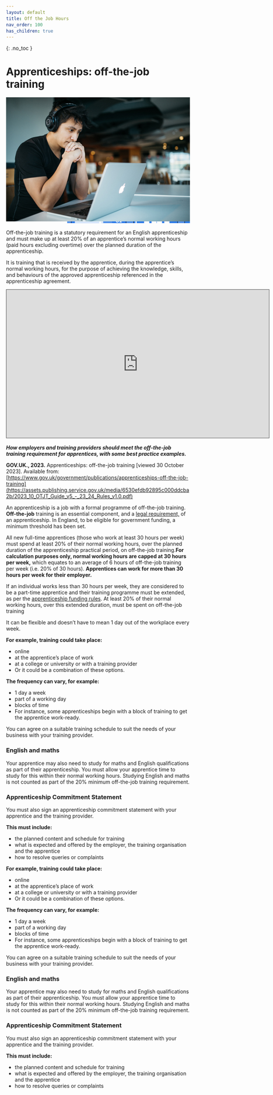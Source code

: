 ```yaml
---
layout: default
title: Off the Job Hours
nav_order: 100
has_children: true
---
```


{: .no_toc }


# Apprenticeships: off-the-job training

![otj Banner](../images/otj.png)

Off-the-job training is a statutory requirement for an English apprenticeship and must make up at least 20% of an apprentice’s normal working hours (paid hours excluding overtime) over the planned duration of the apprenticeship.

It is training that is received by the apprentice, during the apprentice’s normal working hours, for the purpose of achieving the knowledge, skills, and behaviours of the approved apprenticeship referenced in the apprenticeship agreement.

<iframe src="https://solent.cloud.panopto.eu/Panopto/Pages/Embed.aspx?id=98b43793-d754-413e-91fe-adc4012d443f&autoplay=false&offerviewer=true&showtitle=true&showbrand=true&captions=true&interactivity=all" height="405" width="720" style="border: 1px solid #464646;" allowfullscreen allow="autoplay"></iframe>

***How employers and training providers should meet the off-the-job training requirement for apprentices, with some best practice examples.***

**GOV.UK., 2023.** Apprenticeships: off-the-job training [viewed 30 October 2023]. 
Available from: [https://www.gov.uk/government/publications/apprenticeships-off-the-job-training](https://assets.publishing.service.gov.uk/media/6530efdb92895c000ddcba2b/2023_10_OTJT_Guide_v5_-_23_24_Rules_v1.0.pdf)

An apprenticeship is a job with a formal programme of off-the-job training. **Off-the-job** 
training is an essential component, and a [legal requirement,](https://www.legislation.gov.uk/uksi/2017/1310/contents/made) of an apprenticeship. In 
England, to be eligible for government funding, a minimum threshold has been set. 

All new full-time apprentices (those who work at least 30 hours per week) 
must spend at least 20% of their normal working hours, over the planned 
duration of the apprenticeship practical period, on off-the-job training.**For 
calculation purposes only, normal working hours are capped at 30 hours per 
week,** which equates to an average of 6 hours of off-the-job training per week 
(i.e. 20% of 30 hours). **Apprentices can work for more than 30 hours per week 
for their employer.**

If an individual works less than 30 hours per week, they are considered to be a 
part-time apprentice and their training programme must be extended, as per 
the [apprenticeship funding rules](https://www.gov.uk/guidance/apprenticeship-funding-rules). At least 20% of their normal working hours, 
over this extended duration, must be spent on off-the-job training

It can be flexible and doesn’t have to mean 1 day out of the workplace every week.

**For example, training could take place:**

* online
* at the apprentice’s place of work
* at a college or university or with a training provider
* Or it could be a combination of these options.

**The frequency can vary, for example:**

* 1 day a week
* part of a working day
* blocks of time
* For instance, some apprenticeships begin with a block of training to get the apprentice work-ready.

You can agree on a suitable training schedule to suit the needs of your business with your training provider.

### English and maths
Your apprentice may also need to study for maths and English qualifications as part of their apprenticeship.
You must allow your apprentice time to study for this within their normal working hours.
Studying English and maths is not counted as part of the 20% minimum off-the-job training requirement.

### Apprenticeship Commitment Statement
You must also sign an apprenticeship commitment statement with your apprentice and the training provider.

**This must include:**

* the planned content and schedule for training
* what is expected and offered by the employer, the training organisation and the apprentice
* how to resolve queries or complaints

**For example, training could take place:**

* online
* at the apprentice’s place of work
* at a college or university or with a training provider
* Or it could be a combination of these options.

**The frequency can vary, for example:**

* 1 day a week
* part of a working day
* blocks of time
* For instance, some apprenticeships begin with a block of training to get the apprentice work-ready.

You can agree on a suitable training schedule to suit the needs of your business with your training provider.

### English and maths
Your apprentice may also need to study for maths and English qualifications as part of their apprenticeship.
You must allow your apprentice time to study for this within their normal working hours.
Studying English and maths is not counted as part of the 20% minimum off-the-job training requirement.

### Apprenticeship Commitment Statement
You must also sign an apprenticeship commitment statement with your apprentice and the training provider.

**This must include:**

* the planned content and schedule for training
* what is expected and offered by the employer, the training organisation and the apprentice
* how to resolve queries or complaints